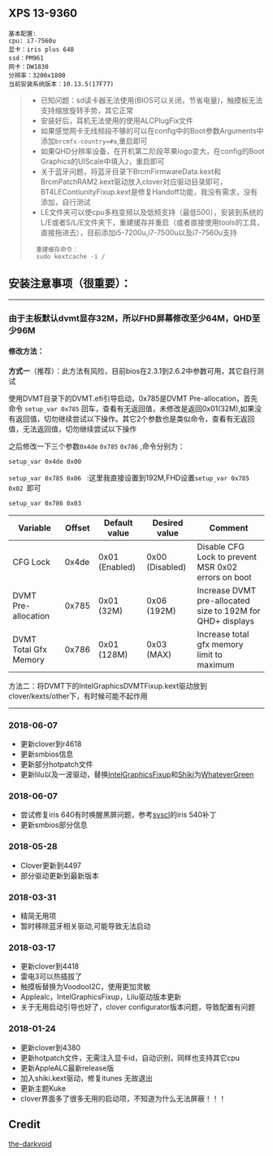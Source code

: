 ## XPS 13-9360
```
基本配置:
cpu: i7-7560u
显卡：iris plus 640
ssd：PM961
网卡：DW1830
分辨率：3200x1800
当前安装系统版本：10.13.5(17F77)
```
> - 已知问题：sd读卡器无法使用(BIOS可以关闭，节省电量)，触摸板无法支持缩放旋转手势，其它正常
> - 安装好后，耳机无法使用的使用ALCPlugFix文件
> - 如果感觉网卡无线频段不够的可以在config中的Boot参数Arguments中添加`brcmfx-country=#a`,重启即可
> - 如果QHD分辨率设备，在开机第二阶段苹果logo变大，在config的Boot Graphics的UIScale中填入`2`，重启即可
> - 关于蓝牙问题，将蓝牙目录下BrcmFirmwareData.kext和BrcmPatchRAM2.kext驱动放入clover对应驱动目录即可，BT4LEContiunityFixup.kext是修复Handoff功能，我没有需求，没有添加，自行测试
> - LE文件夹可以使cpu多档变频以及低频支持（最低500），安装到系统的L/E或者S/L/E文件夹下，重建缓存并重启（或者直接使用tools的工具，直接拖进去），目前添加i5-7200u,i7-7500u以及i7-7560u支持
>  ```
>    重建缓存命令：
>    sudo kextcache -i /
>  ```

## 安装注意事项（很重要）：

---------------------

### 由于主板默认dvmt显存32M，所以FHD屏幕修改至少64M，QHD至少96M

#### 修改方法：

**方式一**（推荐）：此方法有风险，目前bios在2.3.1到2.6.2中参数可用，其它自行测试

使用DVMT目录下的DVMT.efi引导启动，0x785是DVMT Pre-allocation，首先命令 `setup_var 0x785` 回车，查看有无返回值，未修改是返回0x01(32M),如果没有返回值，切勿继续尝试以下操作。其它2个参数也是类似命令，查看有无返回值，无法返回值，切勿继续尝试以下操作

之后修改一下三个参数`0x4de`  `0x785` `0x786` ,命令分别为：

 `setup_var 0x4de 0x00 ` 

 `setup_var 0x785 0x06 `  :这里我直接设置到192M,FHD设置`setup_var 0x785 0x02 `即可 

 `setup_var 0x786 0x03 ` 

| Variable              | Offset | Default value  | Desired value   | Comment                                                    |
| --------------------- | ------ | -------------- | --------------- | ---------------------------------------------------------- |
| CFG Lock              | 0x4de  | 0x01 (Enabled) | 0x00 (Disabled) | Disable CFG Lock to prevent MSR 0x02 errors on boot        |
| DVMT Pre-allocation   | 0x785  | 0x01 (32M)     | 0x06 (192M)     | Increase DVMT pre-allocated size to 192M for QHD+ displays |
| DVMT Total Gfx Memory | 0x786  | 0x01 (128M)    | 0x03 (MAX)      | Increase total gfx memory limit to maximum                 |



方法二：将DVMT下的IntelGraphicsDVMTFixup.kext驱动放到clover/kexts/other下，有时候可能不起作用

-----------------

### 2018-06-07

- 更新clover到r4618
- 更新smbios信息
- 更新部分hotpatch文件
- 更新lilu以及一波驱动，替换[IntelGraphicsFixup](https://github.com/lvs1974/IntelGraphicsFixup)和[Shiki](https://github.com/acidanthera/Shiki)为[WhateverGreen](https://github.com/acidanthera/WhateverGreen)

### 2018-06-07

- 尝试修复iris 640有时唤醒黑屏问题，参考[syscl](https://github.com/syscl/XPS9350-macOS)的iris 540补丁
- 更新smbios部分信息

### 2018-05-28

- Clover更新到4497
- 部分驱动更新到最新版本

### 2018-03-31

- 精简无用项
- 暂时移除蓝牙相关驱动,可能导致无法启动

### 2018-03-17

- 更新clover到4418
- 雷电3可以热插拔了
- 触摸板替换为VoodooI2C，使用更加灵敏
- Applealc，IntelGraphicsFixup，Lilu驱动版本更新
- 关于无用启动引导也好了，clover configurator版本问题，导致配置有问题


### 2018-01-24

- 更新clover到4380
- 更新hotpatch文件，无需注入显卡id，自动识别，同样也支持其它cpu
- 更新AppleALC最新release版
- 加入shiki.kext驱动，修复itunes 无故退出
- 更新主题Kuke
- clover界面多了很多无用的启动项，不知道为什么无法屏蔽！！！

## Credit
[the-darkvoid](https://github.com/the-darkvoid/XPS9360-macOS)
